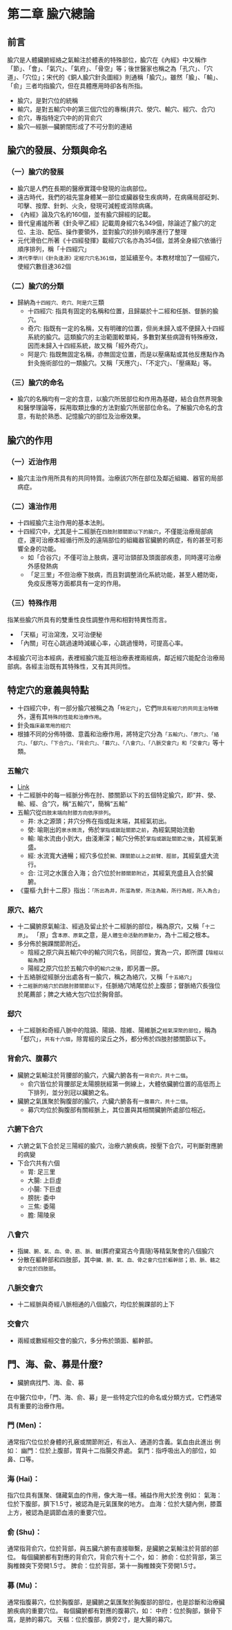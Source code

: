 # 第二章 腧穴總論


## 前言
腧穴是人體臟腑經絡之氣輸注於體表的特殊部位，腧穴在《內經》中又稱作「節」、「會」、「氣穴」、「氣府」、「骨空」等；後世醫家也稱之為「孔穴」、「穴道」、「穴位」；宋代的《銅人腧穴針灸圖經》則通稱「腧穴」。雖然「腧」、「輸」、「俞」三者均指腧穴，但在具體應用時卻各有所指。
  - 腧穴，是對穴位的統稱
  - 輸穴，是對五輸穴中的第三個穴位的專稱(井穴、滎穴、輸穴、經穴、合穴)
  - 俞穴，專指特定穴中的的背俞穴
- 腧穴—經脈—臟腑間形成了不可分割的連結


## 腧穴的發展、分類與命名
### （一）腧穴的發展
- 腧穴是人們在長期的醫療實踐中發現的治病部位。
- 遠古時代，我們的祖先當身體某一部位或臟器發生疾病時，在病痛局部砭刺、叩擊、按摩、針刺、火灸，發現可減輕或消除病痛。
- 《內經》論及穴名約160個，並有腧穴歸經的記載。
- 晉代皇甫謐所著《針灸甲乙經》記載周身經穴名349個，除論述了腧穴的定位、主治、配伍、操作要領外，並對腧穴的排列順序進行了整理
- 元代滑伯仁所著《十四經發揮》載經穴穴名亦為354個，並將全身經穴依循行順序排列，稱「十四經穴」
- `清代李學川《針灸逢源》定經穴穴名361個`，並延續至今。本教材增加了一個經穴，使經穴數目達362個

### （二）腧穴的分類
- 歸納為`十四經穴、奇穴、阿是穴`三類
  - 十四經穴: 指具有固定的名稱和位置，且歸屬於十二經和任脈、督脈的腧穴。
  - 奇穴: 指既有一定的名稱，又有明確的位置，但尚未歸入或不便歸入十四經系統的腧穴。這類腧穴的主治範圍較單純，多數對某些病證有特殊療效，因而未歸入十四經系統，故又稱「經外奇穴」。
  - 阿是穴: 指既無固定名稱，亦無固定位置，而是以壓痛點或其他反應點作為針灸施術部位的一類腧穴。又稱「天應穴」、「不定穴」、「壓痛點」等。

### （三）腧穴的命名
- 腧穴的名稱均有一定的含意，以腧穴所居部位和作用為基礎，結合自然界現象和醫學理論等，採用取類比像的方法對腧穴所居部位命名。了解腧穴命名的含意，有助於熟悉、記憶腧穴的部位及治療效果。


## 腧穴的作用
### （一）近治作用
- 腧穴主治作用所具有的共同特質。治療該穴所在部位及鄰近組織、器官的局部病症。

### （二）遠治作用
- 十四經腧穴主治作用的基本法則。
- 十四經穴中，尤其是十二經脈在`四肢肘膝關節以下的腧穴`，不僅能治療局部病症，還可治療本經循行所及的遠隔部位的組織器官臟腑的病症，有的甚至可影響全身的功能。
  - 如「合谷穴」不僅可治上肢病，還可治頸部及頭面部疾患，同時還可治療外感發熱病
  - 「足三里」不但治療下肢病，而且對調整消化系統功能，甚至人體防衛，免疫反應等方面都具有一定的作用。

### （三）特殊作用
指某些腧穴所具有的雙重性良性調整作用和相對特異性而言。
- 「天樞」可治瀉洩，又可治便秘
- 「內關」可在心跳過速時減緩心率，心跳過慢時，可提高心率。

本經腧穴可治本經病，表裡經腧穴能互相治療表裡兩經病，鄰近經穴能配合治療局部病。各經主治既有其特殊性，又有其共同性。


## 特定穴的意義與特點
- 十四經穴中，有一部分腧穴被稱之為「`特定穴`」，它們`除具有經穴的共同主治特徵`外，還有其`特殊的性能和治療作用`。
- 針灸`臨床最常用的經穴`
- 根據不同的分佈特徵、意義和治療作用，將特定穴分為`「五輸穴」、「原穴」、「絡穴」、「郄穴」、「下合穴」、「背俞穴」、「募穴」、「八會穴」、「八脈交會穴」和「交會穴」`等十類。

### 五輸穴
- [Link](https://yibian.hopto.org/shu/?sid=7013&lc=tw)
- 十二經脈中的每一經脈分佈在肘、膝關節以下的五個特定腧穴，即“井、滎、輸、經、合”穴，稱“五輸穴”，簡稱“五輸”
- 五輸穴從`四肢末端向肘膝方向依序排列`。
  - 井: 水之源頭；井穴分佈在指或趾末端，其經氣初出。
  - 滎: 喻剛出的`泉水微流`，佈於`掌指或蹠趾關節之前`，為經氣開始流動
  - 輸: 喻水流由小到大，由淺漸深；輸穴分佈於`掌指或蹠趾關節之後`，其經氣漸盛。
  - 經: 水流寬大通暢；經穴多位於`腕、踝關節以上之前臂、脛部`，其經氣盛大流行。
  - 合: 江河之水匯合入海；合穴位於`肘膝關節附近`，其經氣充盛且入合於臟腑。
- 《靈樞·九針十二原》指出：`「所出為井，所溜為滎，所注為輸，所行為經，所入為合」`

### 原穴、絡穴
- 十二臟腑原氣輸注、經過及留止於十二經脈的部位，稱為原穴，又稱「`十二原`」。 「原」含`本原、原氣`之意，是`人體生命活動的原動力`，為十二經之根本。
- 多分佈於腕踝關節附近。
  - 陰經之原穴與五輸穴中的輸穴同穴名，同部位，實為一穴，即所謂`【陰經以輸為原】`
  - 陽經之原穴位於五輸穴中的`輸穴之後`，即另置一原。
- 十五絡脈從經脈分出處各有一腧穴，稱之為絡穴，又稱「`十五絡穴`」
- `十二經脈的絡穴於四肢肘膝關節以下`，任脈絡穴鳩尾位於上腹部；督脈絡穴長強位於尾薦部；脾之大絡大包穴位於胸脅部。

### 郄穴
- 十二經脈和奇經八脈中的陰蹺、陽蹺、陰維、陽維脈之`經氣深聚的部位`，稱為「郄穴」，`共有十六個`，除胃經的梁丘之外，都分佈於四肢肘膝關節以下。

### 背俞穴、腹募穴
- 臟腑之氣輸注於背腰部的腧穴，六臟六腑各有一`背俞穴，共十二個`。
  - 俞穴皆位於背腰部足太陽膀胱經第一側線上，大體依臟腑位置的高低而上下排列，並分別冠以臟腑之名。
- 臟腑之氣匯聚於胸腹部的腧穴，六臟六腑各有一`腹募穴，共十二個`。
  - 募穴均位於胸腹部有關經脈上，其位置與其相關臟腑所處部位相近。

### 六腑下合穴
- 六腑之氣下合於足三陽經的腧穴，治療六腑疾病，按壓下合穴，可判斷對應腑的病變
- 下合穴共有六個
  - 胃: 足三里
  - 大腸: 上巨虛
  - 小腸: 下巨虛
  - 膀胱: 委中
  - 三焦: 委陽
  - 膽: 陽陵泉

### 八會穴
- 指`臟、腑、氣、血、骨、筋、脈、髓`(葬府棄寫古今賣隨)等精氣聚會的八個腧穴
- 分散在軀幹部和四肢部，其中`臟、腑、氣、血、骨之會穴位於軀幹部`；`筋、脈、髓之會穴位於四肢部`。

### 八脈交會穴
- 十二經脈與奇經八脈相通的八個腧穴，均位於腕踝部的上下

### 交會穴
- 兩經或數經相交會的腧穴，多分佈於頭面、軀幹部。


## 門、海、兪、募是什麼?
- 臟腑病找門、海、兪、募

在中醫穴位中，「門、海、俞、募」是一些特定穴位的命名或分類方式，它們通常具有重要的治療作用。

### 門 (Men)：
通常指穴位位於身體的孔竅或關節附近，有出入、通道的含義。氣血由此進出
例如：
幽門：位於上腹部，胃與十二指腸交界處。
氣門：指呼吸出入的部位，如鼻、口等。

### 海 (Hai)：
指穴位具有匯聚、儲藏氣血的作用，像大海一樣。補益作用大於洩
例如：
氣海：位於下腹部，臍下1.5寸，被認為是元氣匯聚的地方。
血海：位於大腿內側，膝蓋上方，被認為是調節血液的重要穴位。

### 俞 (Shu)：
通常指背俞穴，位於背部，與五臟六腑有直接聯繫，是臟腑之氣輸注於背部的部位。
每個臟腑都有對應的背俞穴，背俞穴有十二个，如：
肺俞：位於背部，第三胸椎棘突下旁開1.5寸。
脾俞：位於背部，第十一胸椎棘突下旁開1.5寸。

### 募 (Mu)：
通常指腹募穴，位於胸腹部，是臟腑之氣匯聚於胸腹部的部位，也是診斷和治療臟腑疾病的重要穴位。
每個臟腑都有對應的腹募穴，如：
中府：位於胸部，鎖骨下窩，是肺的募穴。
天樞：位於腹部，臍旁2寸，是大腸的募穴。